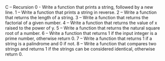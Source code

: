 C – Recursion
0 -  Write a function that prints a string, followed by a new line.
1 – Write a function that prints a string in reverse.
2 – Write a function that returns the length of a string.
3 – Write a function that returns the factorial of a given number.
4 – Write a function that returns the value of x raised to the power of y.
5 – Write a function that returns the natural square root of a number.
6 – Write a function that returns 1 if the input integer is a prime number, otherwise return 0.
7 – Write a function that returns 1 if a string is a palindrome and 0 if not.
8 – Write a function that compares two strings and returns 1 if the strings can be considered identical, otherwise return 0.

